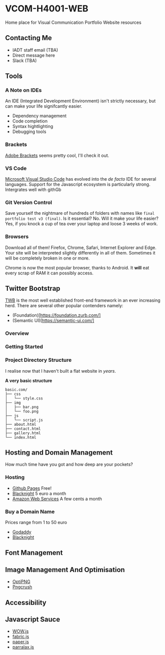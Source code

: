 # VCOM-H4001-WEB
Home place for Visual Communication Portfolio Website resources

## Contacting Me

* IADT staff email (TBA)
* Direct message here
* Slack (TBA)

## Tools

### A Note on IDEs

An IDE (Integrated Development Environment) isn't strictly necessary, but can make your life signifcantly easier.

* Dependency management
* Code completion
* Syntax hightlighting
* Debugging tools

### Brackets

[Adobe Brackets](http://brackets.io/) seems pretty cool, I'll check it out.

### VS Code

[Microsoft Visual Studio Code](https://code.visualstudio.com/) has evolved into the *de facto* IDE for several languages. Support for the Javascript ecosystem is particularly strong. Intergrates well with githGb

### Git Version Control

Save yourself the nightmare of hundreds of folders with names like `final portfolio test v3 (final)`. Is it essential? No. Will it make your life easier? Yes, if you knock a cup of tea over your laptop and loose 3 weeks of work.

### Browsers

Download all of them! Firefox, Chrome, Safari, Internet Explorer and Edge. Your site will be interpreted slightly differently in all of them. Sometimes it will be completely broken in one or more.

Chrome is now the most popular browser, thanks to Android. It **will** eat every scrap of RAM it can possibly access.

## Twitter Bootstrap

[TWB](https://getbootstrap.com/) is the most well established front-end framework in an ever increasing herd. There are several other popular contenders namely:

* (Foundation)[https://foundation.zurb.com/]
* (Semantic UI)[https://semantic-ui.com/]

### Overview

### Getting Started

### Project Directory Structure

I realise now that I haven't built a flat website in *years*.

**A very basic structure**

```
basic.com/
├── css
│   └── style.css
├── img
│   ├── bar.png
│   └── foo.png
├── js
│   └── script.js
├── about.html
├── contact.html
├── gallery.html
└── index.html
```

## Hosting and Domain Management

How much time have you got and how deep are your pockets?

### Hosting

* [Github Pages](https://pages.github.com/) Free!
* [Blacknight](https://www.blacknight.com/) 5 euro a month
* [Amazon Web Services](https://aws.amazon.com/getting-started/projects/host-static-website/) A few cents a month

### Buy a Domain Name

Prices range from 1 to 50 euro

* [Godaddy](https://ie.godaddy.com/)
* [Blacknight](https://www.blacknight.com/)

## Font Management

## Image Management And Optimisation

* [OptiPNG](http://optipng.sourceforge.net/)
* [Pngcrush](https://pmt.sourceforge.io/pngcrush/)

## Accessibility

## Javascript Sauce

* [WOW.js](https://mynameismatthieu.com/WOW/)
* [fabric.js](http://fabricjs.com/)
* [paper.js](http://paperjs.org/)
* [parralax.js](http://matthew.wagerfield.com/parallax/)

